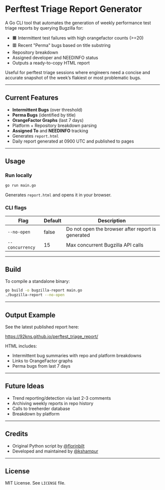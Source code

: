 # Perftest Triage Report Generator

A Go CLI tool that automates the generation of weekly performance test triage reports by querying Bugzilla for:

- 🟧 Intermittent test failures with high orangefactor counts (>=20)
- 🟥 Recent "Perma" bugs based on title substring
- Repository breakdown
- Assigned developer and NEEDINFO status
- Outputs a ready-to-copy HTML report

Useful for perftest triage sessions where engineers need a concise and accurate snapshot of the week’s flakiest or most problematic bugs.

---

## Current Features

- **Intermittent Bugs** (over threshold)
- **Perma Bugs** (identified by title)
- **OrangeFactor Graphs** (last 7 days)
- Platform + Repository breakdown parsing
- **Assigned To** and **NEEDINFO** tracking
- Generates `report.html`
- Daily report generated at 0900 UTC and published to pages

---

## Usage

### Run locally

```bash
go run main.go
```

Generates `report.html` and opens it in your browser.

### CLI flags

| Flag             | Default | Description                                        |
|------------------|---------|----------------------------------------------------|
| `--no-open`      | false   | Do not open the browser after report is generated |
| `--concurrency`  | 15      | Max concurrent Bugzilla API calls                 |

---

## Build

To compile a standalone binary:

```bash
go build -o bugzilla-report main.go
./bugzilla-report --no-open
```

---

## Output Example

See the latest published report here:

https://92kns.github.io/perftest_triage_report/

HTML includes:
- Intermittent bug summaries with repo and platform breakdowns
- Links to OrangeFactor graphs
- Perma bugs from last 7 days

---

## Future Ideas

- Trend reporting/detection via last 2-3 comments
- Archiving weekly reports in repo history
- Calls to treeherder database
- Breakdown by platform

---

## Credits

- Original Python script by [@florinbilt](https://github.com/florinbilt)
- Developed and maintained by [@kshampur](https://github.com/92kns)

---

## License

MIT License. See `LICENSE` file.
